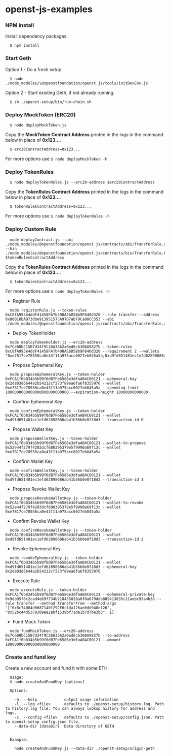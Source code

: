 # openst-js-examples

### NPM install
Install dependency packages.
```
  $ npm install
```

### Start Geth
Option 1 - Do a fresh setup.
```
  $ node ./node_modules/\@openstfoundation/openst.js/tools/initDevEnv.js 
```

Option 2 - Start existing Geth, if not already running.
```
  $ sh ./openst-setup/bin/run-chain.sh
```

### Deploy MockToken (ERC20)
```
  $ node deployMockToken.js
```

Copy the **MockToken Contract Address** printed in the logs in the command below in place of **0x123...**.

```
  $ erc20ContractAddress=0x123...
```

For more options use `$ node deployMockToken -h`


### Deploy TokenRules
```
  $ node deployTokenRules.js --erc20-address $erc20ContractAddress
```

Copy the **TokenRules Contract Address** printed in the logs in the command below in place of **0x123...**.

```
  $ tokenRulesContractAddress=0x123...
```

For more options use `$ node deployTokenRules -h`

### Deploy Custom Rule
```
  node deployContract.js --abi ./node_modules/@openstfoundation/openst.js/contracts/abi/TransferRule.abi --bin ./node_modules/@openstfoundation/openst.js/contracts/bin/TransferRule.bin $tokenRulesContractAddress

```

Copy the **TokenRules Contract Address** printed in the logs in the command below in place of **0x123...**.

```
  $ tokenRulesContractAddress=0x123...
```

For more options use `$ node deployTokenRules -h`

* Register Rule

```
  node registerRule.js --token-rules 0xC8fA993e4ddF41458FA7b498AEbD5Bb9F840d320 --rule transfer --address 0x80016bA973dbe91395157CA97D7abF9Ca00CC553 --abi ./node_modules/@openstfoundation/openst.js/contracts/abi/TransferRule.abi
```

* Deploy TokenHolder
```
  node deployTokenHolder.js --erc20-address 0x7CeB0bC15B7d34f9C26A35A2a0ed6c6308A9827b --token-rules 0xC8fA993e4ddF41458FA7b498AEbD5Bb9F840d320 --requirement 2 --wallets "0xe7817ce78558ca0e43f11a975acc6027eb845a5a,0xd9fd651481ec1efd62898686ab41b56b0e8f18d3"
```

* Propose Ephemeral Key
```
  node proposeEphemeralKey.js --token-holder 0xFCA1f6b834b5b99f0dB7Fe6586e3dfaAB4C60121 --ephemeral-key 0x2d803d6644a2b54212cf273f89ea6fa6f8355976 --wallet 0xe7817ce78558ca0e43f11a975acc6027eb845a5a --spending-limit 1000000000000000000000000000 --expiration-height 10000000000000
```

* Confirm Ephemeral Key
```
  node confirmEphemeralKey.js --token-holder 0xFCA1f6b834b5b99f0dB7Fe6586e3dfaAB4C60121 --wallet 0xd9fd651481ec1efd62898686ab41b56b0e8f18d3 --transaction-id 0
```

* Propose Wallet Key
```
  node proposeWalletKey.js --token-holder 0xFCA1f6b834b5b99f0dB7Fe6586e3dfaAB4C60121 --wallet-to-propose 0x52e44f279f4203dcf680395379e5f9990a69f13c --wallet 0xe7817ce78558ca0e43f11a975acc6027eb845a5a
```

* Confirm Wallet Key
```
  node confirmWalletKey.js --token-holder 0xFCA1f6b834b5b99f0dB7Fe6586e3dfaAB4C60121 --wallet 0xd9fd651481ec1efd62898686ab41b56b0e8f18d3 --transaction-id 1
```

* Propose Revoke Wallet Key
```
  node proposeRevokeWalletKey.js --token-holder 0xFCA1f6b834b5b99f0dB7Fe6586e3dfaAB4C60121 --wallet-to-revoke 0x52e44f279f4203dcf680395379e5f9990a69f13c --wallet 0xe7817ce78558ca0e43f11a975acc6027eb845a5a
```

* Confirm Revoke Wallet Key
```
  node confirmRevokeWalletKey.js --token-holder 0xFCA1f6b834b5b99f0dB7Fe6586e3dfaAB4C60121 --wallet 0xd9fd651481ec1efd62898686ab41b56b0e8f18d3 --transaction-id 2
```

* Revoke Ephemeral Key
```
  node revokeEphemeralKey.js --token-holder 0xFCA1f6b834b5b99f0dB7Fe6586e3dfaAB4C60121 --wallet 0xd9fd651481ec1efd62898686ab41b56b0e8f18d3 --ephemeral-key 0x2d803d6644a2b54212cf273f89ea6fa6f8355976
```

* Execute Rule
```
  node executeRule.js --token-holder 0xFCA1f6b834b5b99f0dB7Fe6586e3dfaAB4C60121 --ephemeral-private-key 0x9db95f8c2cad4e69f734b210435028a0f0a079ddb885413035c21aebc93a4b38 --rule transfer --method transferFrom --method-args '["0x8c74004d0687140f29CE6c1da126ae0dd948e126", "0x52bc44d5378309ee2abf1539bf71de1b7d7be3b5", 1]'
```

* Fund Mock Token
```
  node fundMockToken.js --erc20-address 0x7CeB0bC15B7d34f9C26A35A2a0ed6c6308A9827b --to-address 0xFCA1f6b834b5b99f0dB7Fe6586e3dfaAB4C60121 --amount 100000000000000000000000
```

### Create and fund key
Create a new account and fund it with some ETH.
```
  Usage:
  $ node createAndFundKey [options]

  Options:

    -h, --help            output usage information
    -l, --log <file>      defaults to ./openst-setup/history.log. Path to history.log file. You can always lookup history for address and logs.
    -c, --config <file>   defaults to ./openst-setup/config.json. Path to openst-setup config.json file.
    --data-dir [dataDir]  Data directory of GETH


  Example:

    node createAndFundKey.js --data-dir ./openst-setup/origin-geth
```